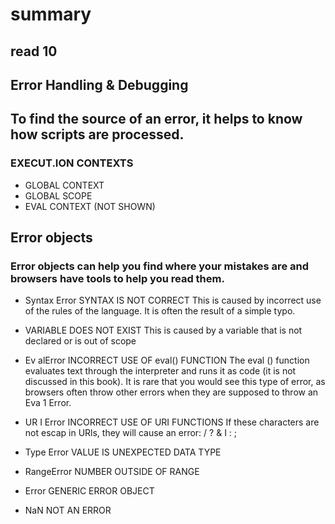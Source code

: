# summary
## read 10

## Error Handling & Debugging


## To find the source of an error, it helps to know how scripts are processed.

### EXECUT.ION CONTEXTS
- GLOBAL CONTEXT
-  GLOBAL SCOPE 
- EVAL CONTEXT (NOT SHOWN) 

## Error objects
### Error objects can help you find where your mistakes are and browsers have tools to help you read them. 

* Syntax Error
SYNTAX IS NOT CORRECT
This is caused by incorrect use of the rules of the language. It is often the result of a simple typo. 

* VARIABLE DOES NOT EXIST
This is caused by a variable that is not declared or is out of scope

* Ev alError
INCORRECT USE OF eval() FUNCTION The eval () function evaluates text through the interpreter and runs it as code (it is not discussed in this book). It is rare that you would see this type of error, as browsers often throw other errors when they are supposed to throw an Eva 1 Error. 

* UR I Error
INCORRECT USE OF URI FUNCTIONS If these characters are not escap in URls, they will
cause an error: / ? & I : ; 

* Type Error VALUE IS UNEXPECTED DATA TYPE
* RangeError NUMBER OUTSIDE OF RANGE
* Error GENERIC ERROR OBJECT
* NaN NOT AN ERROR


